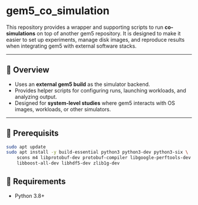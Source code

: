 # gem5_co_simulation

This repository provides a wrapper and supporting scripts to run **co-simulations** on top of another gem5 repository. It is designed to make it easier to set up experiments, manage disk images, and reproduce results when integrating gem5 with external software stacks.

---

## 📌 Overview

* Uses an **external gem5 build** as the simulator backend.
* Provides helper scripts for configuring runs, launching workloads, and analyzing output.
* Designed for **system-level studies** where gem5 interacts with OS images, workloads, or other simulators.

---

## 🔧 Prerequisits
```bash
sudo apt update
sudo apt install -y build-essential python3 python3-dev python3-six \
    scons m4 libprotobuf-dev protobuf-compiler libgoogle-perftools-dev \
    libboost-all-dev libhdf5-dev zlib1g-dev
```

## 🔧 Requirements

* Python 3.8+

